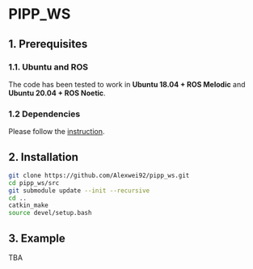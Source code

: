 # PIPP_WS

## 1. Prerequisites
### 1.1. Ubuntu and ROS
The code has been tested to work in **Ubuntu 18.04 + ROS Melodic** and **Ubuntu 20.04 + ROS Noetic**.

### 1.2 Dependencies
Please follow the [instruction](https://github.com/Alexwei92/lidar_slam.git).

## 2. Installation
```bash
git clone https://github.com/Alexwei92/pipp_ws.git
cd pipp_ws/src
git submodule update --init --recursive
cd ..
catkin_make
source devel/setup.bash
```

## 3. Example
TBA
